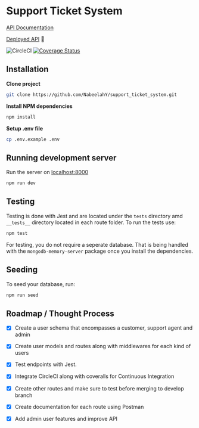 # Support Ticket System
[API Documentation](https://documenter.getpostman.com/view/11434923/T17Ke6kP?version=latest#intro)

[Deployed API](https://support-request-app.herokuapp.com/)  🚀

![CircleCI](https://circleci.com/gh/NabeelahY/support_ticket_system.svg?style=shield&circle-token=8d10a5f120275605792a7797aa0eb10248c4b6a9)
[![Coverage Status](https://coveralls.io/repos/github/NabeelahY/support_ticket_system/badge.svg?branch=develop&t=5i98vb)](https://coveralls.io/github/NabeelahY/support_ticket_system?branch=develop)

## Installation

**Clone project**

```bash
git clone https://github.com/NabeelahY/support_ticket_system.git
```

**Install NPM dependencies**

```bash
npm install
```

**Setup .env file**

```bash
cp .env.example .env
```

## Running development server

Run the server on [localhost:8000](http://localhost:8000)

```bash
npm run dev
```

## Testing

Testing is done with Jest and are located under the `tests` directory amd `__tests__` directory located in each route folder. To run the tests use:

```bash
npm test
```

For testing, you do not require a seperate database. That is being handled with the `mongodb-memory-server` package once you install the dependencies.

## Seeding

To seed your database, run:

```bash
npm run seed
```

## Roadmap / Thought Process

- [x] Create a user schema that encompasses a customer, support agent and admin
- [x] Create user models and routes along with middlewares for each kind of users
- [x] Test endpoints with Jest. 
- [x] Integrate CircleCI along with coveralls for Continuous Integration
- [x] Create other routes and make sure to test before merging to develop branch
- [x] Create documentation for each route using Postman
- [x] Add admin user features and improve API

